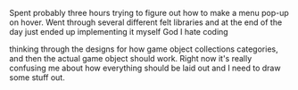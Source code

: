  Spent probably three hours trying to figure out how to make a menu pop-up on hover. Went through several different felt libraries and at the end of the day just ended up implementing it myself God I hate coding 

thinking through the designs for how game object collections categories, and then the actual game object should work. Right now it's really confusing me about how everything should be laid out and I need to draw some stuff out.